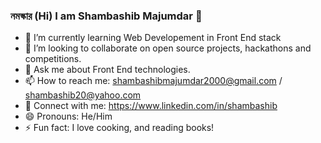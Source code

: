### নমস্কার (Hi) I am Shambashib Majumdar 👋

- 🌱 I’m currently learning Web Developement in Front End stack
- 👯 I’m looking to collaborate on open source projects, hackathons and competitions.
- 💬 Ask me about Front End technologies.
- 📫 How to reach me: shambashibmajumdar2000@gmail.com / shambashib20@yahoo.com
- 🤝 Connect with me: https://www.linkedin.com/in/shambashib 
- 😄 Pronouns: He/Him
- ⚡ Fun fact: I love cooking, and reading books!

